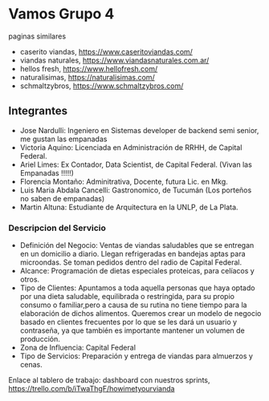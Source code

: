 # Vamos Grupo 4

paginas similares

* caserito viandas, <https://www.caseritoviandas.com/>  
* viandas naturales, <https://www.viandasnaturales.com.ar/>  
* hellos fresh, <https://www.hellofresh.com/>  
* naturalisimas, <https://naturalisimas.com/>  
* schmaltzybros, <https://www.schmaltzybros.com/>  

## Integrantes

* Jose Nardulli: Ingeniero en Sistemas developer de backend semi senior, me gustan las empanadas
* Victoria Aquino: Licenciada en Administración de RRHH, de Capital Federal.
* Ariel Limes: Ex Contador, Data Scientist, de Capital Federal. (Vivan las Empanadas !!!!!)
* Florencia Montaño: Adminitrativa, Docente, futura Lic. en Mkg.
* Luis Maria Abdala Cancelli: Gastronomico, de Tucumán (Los porteños no saben de empanadas)
* Martin Altuna: Estudiante de Arquitectura en la UNLP, de La Plata.

### Descripcion del Servicio

* Definición del Negocio:
Ventas de viandas saludables que se entregan en un domicilio a diario. Llegan refrigeradas en bandejas aptas para microondas. Se toman pedidos dentro del radio de Capital Federal.
* Alcance:
Programación de dietas especiales proteicas, para celíacos y otros.
* Tipo de Clientes:
Apuntamos a toda aquella personas que haya optado por una dieta saludable, equilibrada o restringida, para su propio consumo o familiar,pero a causa de su rutina no tiene tiempo para la elaboración de dichos alimentos. Queremos crear un modelo de negocio basado en clientes frecuentes por lo que se les dará un usuario y contraseña, ya que también es importante mantener un volumen de producción.
* Zona de Influencia:
Capital Federal
* Tipo de Servicios:
Preparación y entrega de viandas para almuerzos y cenas.

Enlace al tablero de trabajo:
dashboard con nuestros sprints, <https://trello.com/b/iTwaThgF/howimetyourvianda>
